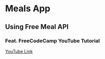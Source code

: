 # Meals App

## Using Free Meal API

### Feat. FreeCodeCamp YouTube Tutorial

[YouTube Link](https://www.youtube.com/watch?v=u6gSSpfsoOQ)
